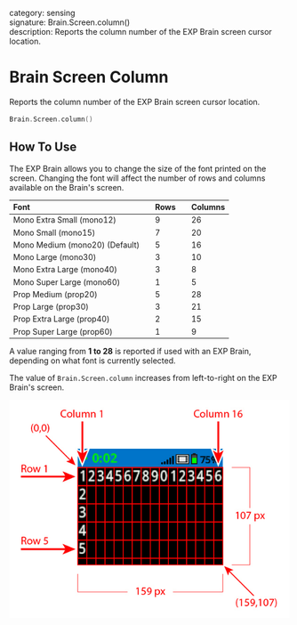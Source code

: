 category: sensing  
signature: Brain.Screen.column()  
description: Reports the column number of the EXP Brain screen cursor location.

# Brain Screen Column
Reports the column number of the EXP Brain screen cursor location.

```cpp
Brain.Screen.column()
```

## How To Use

The EXP Brain allows you to change the size of the font printed on the screen. Changing the font will affect the number of rows and columns available on the Brain's screen.

| Font |  | Rows |  | Columns |
| :--- | --- | :--- | --- | :--- |
| Mono Extra Small (mono12) |  | 9 |  | 26 |
| Mono Small (mono15) |  | 7 |  | 20 |
| Mono Medium (mono20) (Default) |  | 5 |  | 16 |
| Mono Large (mono30) |  | 3 |  | 10 |
| Mono Extra Large (mono40) |  | 3 |  | 8 |
| Mono Super Large (mono60) |  | 1 |  | 5 |
| Prop Medium (prop20) |  | 5 |  | 28 |
| Prop Large (prop30) |  | 3 |  | 21 |
| Prop Extra Large (prop40) |  | 2 |  | 15 |
| Prop Super Large (prop60) |  | 1 |  | 9 |

A value ranging from **1 to 28** is reported if used with an EXP Brain, depending on what font is currently selected.

The value of `Brain.Screen.column` increases from left-to-right on the EXP Brain's screen.

![brain_screen_info](exp_row_column_brain.jpg)

<advanced>
</advanced>